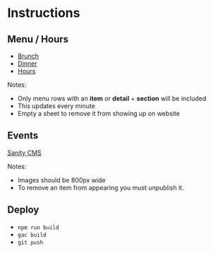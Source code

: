 # Instructions

## Menu / Hours
* [Brunch](https://docs.google.com/spreadsheets/d/1MEPZ_B8ACNICWCKWV9qEzSivBcec0Npg5gfYSp6K-KA/edit#gid=1024251114)
* [Dinner](https://docs.google.com/spreadsheets/d/1MEPZ_B8ACNICWCKWV9qEzSivBcec0Npg5gfYSp6K-KA/edit#gid=0)
* [Hours](https://docs.google.com/spreadsheets/d/1MEPZ_B8ACNICWCKWV9qEzSivBcec0Npg5gfYSp6K-KA/edit#gid=281834283)

Notes:
* Only menu rows with an **item** or **detail** + **section** will be included
* This updates every minute
* Empty a sheet to remove it from showing up on website

## Events
[Sanity CMS](https://nocomplyfoods.sanity.studio/structure)

Notes:
* Images should be 800px wide
* To remove an item from appearing you must unpublish it.

## Deploy
* `npm run build`
* `gac build`
* `git push`